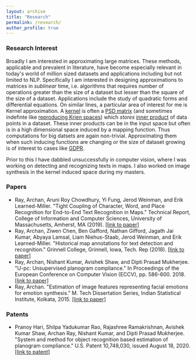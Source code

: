 ```yaml
---
layout: archive
title: "Research"
permalink: /research/
author_profile: true
---
```


### Research Interest

Broadly I am interested in approximating large matrices. These methods, applicable and prevalent in literature, have become especially relevant in today's world of million sized datasets and applications including but not limited to NLP. Specifically I am interested in designing approximations to matrices in *sublinear* time, i.e. algorithms that requires number of operations greater than the size of a dataset but lesser than the square of the size of a dataset. Applications include the study of quadratic forms and differential equations. On similar lines, a particular area of interest for me is Kernel approximation. A [kernel](https://arxiv.org/pdf/math/0701907.pdf) is often a [PSD matrix](https://onlinelibrary.wiley.com/doi/pdf/10.1002/9780470173862.app3) (and sometimes indefinte like [reproducing Krien spaces](https://arxiv.org/pdf/1309.2393.pdf)) which *stores* [inner product](https://mathworld.wolfram.com/InnerProduct.html) of data points in a dataset. These inner products can be in the input space but often is in a high dimensional space induced by a mapping function. Thus computations for big datsets are again non-trivial. Approximating them when such inducing functions are changing or the size of dataset growing is of interest to cases like [GDPR](https://gdpr-info.eu). 

Prior to this I have dabbled unsuccessfully in computer vision, where I was working on detecting and recognizing texts in maps. I also worked on image synthesis in the kernel induced space during my masters.

### Papers

* Ray, Archan, Aruni Roy Chowdhury, Yi Fung, Jerod Weinman, and Erik Learned-Miller. "Tight Coupling of Character, Word, and Place Recognition for End-to-End Text Recognition in Maps." Technical Report, College of Information and Computer Sciences, University of Massachusetts, Amherst, MA (2019). [[link to paper]](https://web.cs.umass.edu/publication/docs/2019/UM-CS-2019-003.pdf)
* Ray, Archan, Ziwen Chen, Ben Gafford, Nathan Gifford, Jagath Jai Kumar, Abyaya Lamsal, Liam Niehus-Staab, Jerod Weinman, and Erik Learned-Miller. "Historical map annotations for text detection and recognition." Grinnell College, Grinnell, Iowa, Tech. Rep (2018). [[link to paper]](https://weinman.cs.grinnell.edu/~weinman/data/complete-map-dataset.pdf)
* Ray, Archan, Nishant Kumar, Avishek Shaw, and Dipti Prasad Mukherjee. "U-pc: Unsupervised planogram compliance." In Proceedings of the European Conference on Computer Vision (ECCV), pp. 586-600. 2018. [[link to paper]](http://openaccess.thecvf.com/content_ECCV_2018/papers/Archan_Ray_U-PC_Unsupervised_Planogram_ECCV_2018_paper.pdf)
* Ray, Archan. "Estimation of image features representing facial emotions for emotion synthesis." M. Tech Dissertation Series, Indian Statistical Institute, Kolkata, 2015. [[link to paper]](http://library.isical.ac.in:8080/jspui/bitstream/10263/6487/1/DISS-330.pdf)

### Patents

* Pranoy Hari, Shilpa Yadukumar Rao, Rajashree Ramakrishnan, Avishek Kumar Shaw, Archan Ray, Nishant Kumar, and Dipti Prasad Mukherjee. "System and method for object recognition based estimation of planogram compliance." U.S. Patent 10,748,030, issued August 18, 2020. [[link to patent]](https://patentimages.storage.googleapis.com/73/44/a8/3bfb3d247b7fc8/US10748030.pdf)
